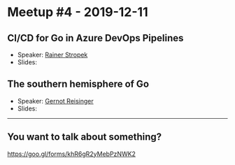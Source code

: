 # Meetup #4 - 2019-12-11

## CI/CD for Go in Azure DevOps Pipelines

- Speaker: [Rainer Stropek](#)
- Slides: 


## The southern hemisphere of Go

- Speaker: [Gernot Reisinger](#)
- Slides: 

---

## You want to talk about something?
https://goo.gl/forms/khR6gR2yMebPzNWK2
